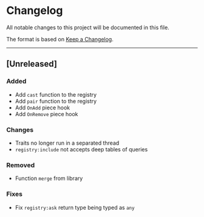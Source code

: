 # Changelog

All notable changes to this project will be documented in this file.

The format is based on [Keep a Changelog](https://keepachangelog.com/en/1.0.0/).

--------------------------------------------------------------------------------

## [Unreleased]

### Added

- Add `cast` function to the registry
- Add `pair` function to the registry
- Add `OnAdd` piece hook
- Add `OnRemove` piece hook

### Changes

- Traits no longer run in a separated thread
- `registry:include` not accepts deep tables of queries

### Removed
- Function `merge` from library

### Fixes 

- Fix `registry:ask` return type being typed as `any`